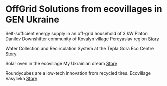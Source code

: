 # OffGrid Solutions from ecovillages in GEN Ukraine

Self-sufficient energy supply in an off-grid household of 3 kW Platon Danilov Downshifter community of Kovalyn village Pereyaslav region
[Story](https://github.com/maxzalevski/offgrid/issues/1)

Water Collection and Recirculation System at the Tepla Gora Eco Centre
[Story](https://github.com/maxzalevski/offgrid/issues/2)

Solar oven in the ecovillage My Ukrainian dream
[Story](https://github.com/maxzalevski/offgrid/issues/6)

Roundycubes are a low-tech innovation from recycled tires. Ecovillage Vasylivka
[Story](https://github.com/maxzalevski/offgrid/issues/7)
